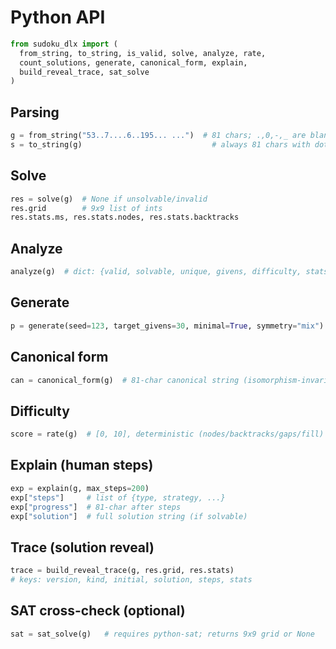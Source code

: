 # Python API

```python
from sudoku_dlx import (
  from_string, to_string, is_valid, solve, analyze, rate,
  count_solutions, generate, canonical_form, explain,
  build_reveal_trace, sat_solve
)
```

## Parsing
```python
g = from_string("53..7....6..195... ...")  # 81 chars; .,0,-,_ are blanks
s = to_string(g)                             # always 81 chars with dots for blanks
```

## Solve
```python
res = solve(g)  # None if unsolvable/invalid
res.grid        # 9x9 list of ints
res.stats.ms, res.stats.nodes, res.stats.backtracks
```

## Analyze
```python
analyze(g)  # dict: {valid, solvable, unique, givens, difficulty, stats{...}}
```

## Generate
```python
p = generate(seed=123, target_givens=30, minimal=True, symmetry="mix")
```

## Canonical form
```python
can = canonical_form(g)  # 81-char canonical string (isomorphism-invariant)
```

## Difficulty
```python
score = rate(g)  # [0, 10], deterministic (nodes/backtracks/gaps/fill)
```

## Explain (human steps)
```python
exp = explain(g, max_steps=200)
exp["steps"]     # list of {type, strategy, ...}
exp["progress"]  # 81-char after steps
exp["solution"]  # full solution string (if solvable)
```

## Trace (solution reveal)
```python
trace = build_reveal_trace(g, res.grid, res.stats)
# keys: version, kind, initial, solution, steps, stats
```

## SAT cross-check (optional)
```python
sat = sat_solve(g)   # requires python-sat; returns 9x9 grid or None
```
